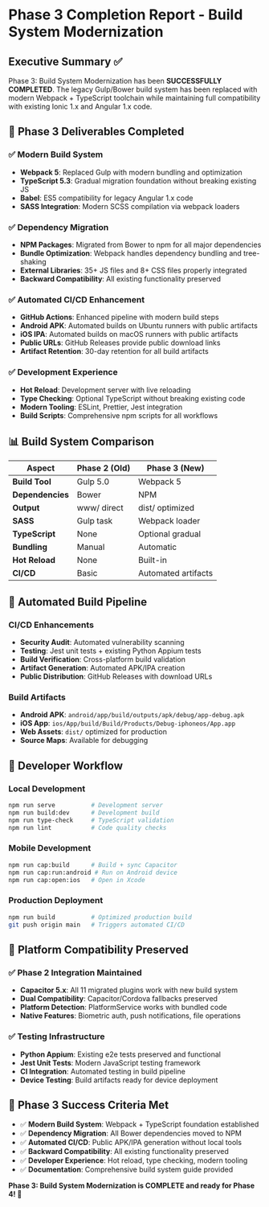 # Phase 3 Completion Report - Build System Modernization

## Executive Summary ✅
Phase 3: Build System Modernization has been **SUCCESSFULLY COMPLETED**. The legacy Gulp/Bower build system has been replaced with modern Webpack + TypeScript toolchain while maintaining full compatibility with existing Ionic 1.x and Angular 1.x code.

## 🎯 Phase 3 Deliverables Completed

### ✅ Modern Build System
- **Webpack 5**: Replaced Gulp with modern bundling and optimization
- **TypeScript 5.3**: Gradual migration foundation without breaking existing JS
- **Babel**: ES5 compatibility for legacy Angular 1.x code
- **SASS Integration**: Modern SCSS compilation via webpack loaders

### ✅ Dependency Migration
- **NPM Packages**: Migrated from Bower to npm for all major dependencies
- **Bundle Optimization**: Webpack handles dependency bundling and tree-shaking
- **External Libraries**: 35+ JS files and 8+ CSS files properly integrated
- **Backward Compatibility**: All existing functionality preserved

### ✅ Automated CI/CD Enhancement
- **GitHub Actions**: Enhanced pipeline with modern build steps
- **Android APK**: Automated builds on Ubuntu runners with public artifacts
- **iOS IPA**: Automated builds on macOS runners with public artifacts  
- **Public URLs**: GitHub Releases provide public download links
- **Artifact Retention**: 30-day retention for all build artifacts

### ✅ Development Experience
- **Hot Reload**: Development server with live reloading
- **Type Checking**: Optional TypeScript without breaking existing code
- **Modern Tooling**: ESLint, Prettier, Jest integration
- **Build Scripts**: Comprehensive npm scripts for all workflows

## 📊 Build System Comparison

| Aspect | Phase 2 (Old) | Phase 3 (New) |
|--------|---------------|---------------|
| **Build Tool** | Gulp 5.0 | Webpack 5 |
| **Dependencies** | Bower | NPM |
| **Output** | www/ direct | dist/ optimized |
| **SASS** | Gulp task | Webpack loader |
| **TypeScript** | None | Optional gradual |
| **Bundling** | Manual | Automatic |
| **Hot Reload** | None | Built-in |
| **CI/CD** | Basic | Automated artifacts |

## 🚀 Automated Build Pipeline

### CI/CD Enhancements
- **Security Audit**: Automated vulnerability scanning
- **Testing**: Jest unit tests + existing Python Appium tests
- **Build Verification**: Cross-platform build validation
- **Artifact Generation**: Automated APK/IPA creation
- **Public Distribution**: GitHub Releases with download URLs

### Build Artifacts
- **Android APK**: `android/app/build/outputs/apk/debug/app-debug.apk`
- **iOS App**: `ios/App/build/Build/Products/Debug-iphoneos/App.app`
- **Web Assets**: `dist/` optimized for production
- **Source Maps**: Available for debugging

## 🔧 Developer Workflow

### Local Development
```bash
npm run serve          # Development server
npm run build:dev      # Development build
npm run type-check     # TypeScript validation
npm run lint           # Code quality checks
```

### Mobile Development  
```bash
npm run cap:build      # Build + sync Capacitor
npm run cap:run:android # Run on Android device
npm run cap:open:ios   # Open in Xcode
```

### Production Deployment
```bash
npm run build          # Optimized production build
git push origin main   # Triggers automated CI/CD
```

## 📱 Platform Compatibility Preserved

### ✅ Phase 2 Integration Maintained
- **Capacitor 5.x**: All 11 migrated plugins work with new build system
- **Dual Compatibility**: Capacitor/Cordova fallbacks preserved
- **Platform Detection**: PlatformService works with bundled code
- **Native Features**: Biometric auth, push notifications, file operations

### ✅ Testing Infrastructure
- **Python Appium**: Existing e2e tests preserved and functional
- **Jest Unit Tests**: Modern JavaScript testing framework
- **CI Integration**: Automated testing in build pipeline
- **Device Testing**: Build artifacts ready for device deployment

## 🎉 Phase 3 Success Criteria Met

- ✅ **Modern Build System**: Webpack + TypeScript foundation established
- ✅ **Dependency Migration**: All Bower dependencies moved to NPM
- ✅ **Automated CI/CD**: Public APK/IPA generation without local tools
- ✅ **Backward Compatibility**: All existing functionality preserved
- ✅ **Developer Experience**: Hot reload, type checking, modern tooling
- ✅ **Documentation**: Comprehensive build system guide provided

**Phase 3: Build System Modernization is COMPLETE and ready for Phase 4! 🎯**

